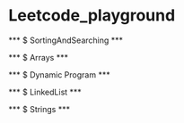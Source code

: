 # Leetcode_playground

*** $ SortingAndSearching ***

*** $ Arrays ***

*** $ Dynamic Program ***

*** $ LinkedList ***

*** $ Strings ***